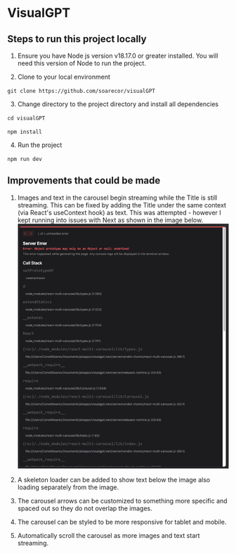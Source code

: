 # VisualGPT

## Steps to run this project locally

1. Ensure you have Node js version v18.17.0 or greater installed. You will need this version of Node to run the project.

2. Clone to your local environment

`git clone https://github.com/soarecor/visualGPT`

3. Change directory to the project directory and install all dependencies

`cd visualGPT`

`npm install`

4. Run the project

`npm run dev`

## Improvements that could be made

1. Images and text in the carousel begin streaming while the Title is still streaming. This can be fixed by adding the Title under the same context (via React's useContext hook) as text. This was attempted - however I kept running into issues with Next as shown in the image below.
   ![Screenshot](next-error.png)

2. A skeleton loader can be added to show text below the image also loading separately from the image.

3. The carousel arrows can be customized to something more specific and spaced out so they do not overlap the images.

4. The carousel can be styled to be more responsive for tablet and mobile.

5. Automatically scroll the carousel as more images and text start streaming.
